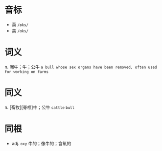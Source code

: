 # 音标

- 英 `/ɒks/`
- 美 `/ɑks/`

# 词义

n. 阉牛；牛；公牛
`a bull whose sex organs have been removed, often used for working on farms`

# 同义

n. [畜牧][脊椎]牛；公牛
`cattle` `bull`

# 同根

- adj. `oxy` 牛的；像牛的；含氧的

